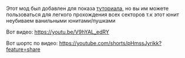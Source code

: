 Этот мод был добавлен для показа [туториала](https://github.com/Lehanchic25/TestPlanetMindustry/tree/main), но вы им можете пользоваться для легкого прохождения всех секторов т.к этот юнит неубиваем ванильными юнитами/пушками

Вот видео: https://youtu.be/V9hYAL_edRY

Вот шортс по видео: https://youtube.com/shorts/pHmssJyrikk?feature=share

